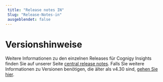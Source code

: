 ```yaml
---
 title: "Release notes IN" 
 Slug: "Release-Notes-in" 
 ausgeblendet: false 
---
```


# Versionshinweise

Weitere Informationen zu den einzelnen Releases für Cognigy Insights finden Sie auf unserer Seite [central release notes]({{config.site_url}}/release-notes/release-notes/). Falls Sie weitere Informationen zu Versionen benötigen, die älter als v4.30 sind, [gehen Sie hier]({{config.site_url}}/insights/release-notes/pre-4.30/).